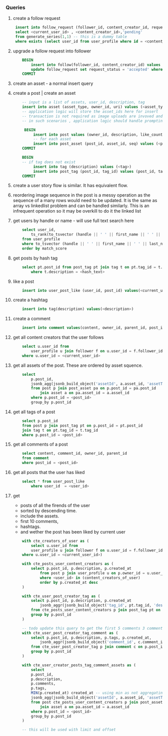 ### Queries

1. create a follow request

   ```sql
    insert into follow_request (follower_id, content_creator_id, request_status)
    select <current_user_id> , <content_creator_id>,'pending'
    from generate_series(1,1) -- this is a dummy table
    where exists (select user_id from user_profile where id = <content_creator_id> and visibility = 'private')
   ```

2. upgrade a follow request into follower
   ```sql
       BEGIN
           insert into follow(follower_id, content_creator_id) values (<current_id>, <content_creator_id>)
           update follow_request set request_status = 'accepted' where follower_id = <current_user_id> and content_creator_id = <content_creator_id>
       COMMIT
   ```
3. create an asset - a normal insert query
4. create a post | create an asset

   ```sql
       -- input is a list of assets, user_id, description, tag
       insert into asset (asset_type, owner_id, uri) values (<asset_type>, <user_id>, <uri>)
       -- application logic will store the asset_ids here for insert
       -- transaction is not required as image uploads are invoved and an asset could may be skipped or not created
       -- in such scenarios , application logic should handle prompting the user to proceed or retry.

        BEGIN
            insert into post values (owner_id, description, like_count) values (<user_id>, <description>, 0)
            -- for each asset
            insert into post_asset (post_id, asset_id, seq) values (<post_id>, <asset_id>, <array_index>)
       COMMIT

       BEGIN
       -- if tag does not exist
            insert into tag (description) values (<tag>)
            insert into post_tag (post_id, tag_id) values (post_id, tag_id)
       COMMIT
   ```

5. create a user story flow is similar. It has equivalent flow.
6. reordering image sequence in the post is a messy operation as the sequence of a many rows would need to be updated. It is the same as array vs linkedlist
   problem and can be handled similarly. This is an infrequent operation so it may be overkill to do it the linked list
7. get users by handle or name - will use full text search here
   ```sql
       select user_id,
           ts_rank(to_tsvector (handle || ' ' || first_name || ' ' || last_name), websearch_to_tsquery(<search_text>)) match_score
       from user_profile
       where to_tsvector (handle || ' ' || first_name || ' ' || last_name) @@websearch_to_tsquery(<search_text>)
       order by match_score
   ```
8. get posts by hash tag
   ```sql
       select pt.post_id from post_tag pt join tag t on pt.tag_id = t.tag_id
           where t.description = <hash_text>
   ```
9. like a post
   ```sql
       insert into user_post_like (user_id, post_id) values(<current_user_id>, <post_id>);
   ```
10. create a hashtag
    ```sql
        insert into tag(description) values(<description>)
    ```
11. create a comment
    ```sql
        insert into comment values(content, owner_id, parent_id, post_id) values (<content>, <user_id>, <parent_id>, <post_id>);
    ```
12. get all content creators that the user follows

    ```sql
        select u.user_id from
            user_profile u join follower f on u.user_id = f.follower_id
        where u.user_id = <current_user_id>
    ```

13. get all assets of the post. These are ordered by asset squence.

    ```sql
        select
            p.post_id,
            jsonb_agg(jsonb_build_object('assetId', a.asset_id, 'assetType', a.assetType, 'uri', a.uri, 'sequence': pa.sequence), ORDER BY pa.sequence) asset_arr
            from post p join post_asset pa on p.post_id = pa.post_id
                join asset a on pa.asset_id = a.asset_id
            where p.post_id = <post_id>
            group_by p.post_id
    ```

14. get all tags of a post

    ```sql
        select p.post_id
        from post p join post_tag pt on p.post_id = pt.post_id
        join tag t on pt.tag_id = t.tag_id
        where p.post_id = <post_id>
    ```

15. get all comments of a post

    ```sql
        select content, comment_id, owner_id, parent_id
        from comment
        where post_id = <post_id>
    ```

16. get all posts that the user has liked
    ```sql
        select * from user_post_like
            where user_id  = <user_id>
    ```
17. get

    - posts of all the firends of the user
    - sorted by descending time.
    - include the assets.
    - first 10 comments,
    - hashtags.
    - and wether the post has been liked by current user

    ```sql
        with cte_creators_of_user as (
            select u.user_id from
            user_profile u join follower f on u.user_id = f.follower_id
        where u.user_id = <current_user_id>)

        with cte_posts_user_content_creators as (
            select p.post_id, p.description, p.created_at
                from post p join user_profile u on p.owner_id = u.user_id
                where <user_id> in (content_creators_of_user)
                order by p.created_at desc
        )

        with cte_user_post_creator_tag as (
            select p.post_id, p.description, p.created_at 
                jsonb_aggr(jsonb_build_object('tag_id', pt.tag_id, 'description', pt.description)) as tags
            from cte_posts_user_content_creators p join post_tag pt on p.post_id = pt.post_id,
            group by p.post_id
        )

        -- todo update this query to get the first 5 comments 3 comments only.
        with cte_user_post_creator_tag_comment as (
            select p.post_id, p.description, p.tags, p.created_at, 
                jsonb_aggr(jsonb_build_object('comment_id', c.comment_id, 'content': c.content, parent_id: c.parent_id, )) as posts
            from cte_user_post_creator_tag p join comment c on p.post_id = c.post_id
            group by p.post_id
        )

        with cte_user_creator_posts_tag_comment_assets as (
            select
            p.post_id,
            p.description, 
            p.comments, 
            p.tags,
            MIN(p.created_at) created_at -- using min as not aggregating by timestamp so using an aggregation fn
            jsonb_agg(jsonb_build_object('assetId', a.asset_id, 'assetType', a.assetType, 'uri', a.uri, 'sequence': pa.sequence), ORDER BY pa.sequence) asset_arr
            from post cte_posts_user_content_creators p join post_asset pa on p.post_id = pa.post_id
                join asset a on pa.asset_id = a.asset_id
            where p.post_id = <post_id>
            group_by p.post_id
        )

        -- this will be used with limit and offset
    ```
